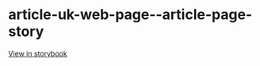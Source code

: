 # article-uk-web-page--article-page-story

[View in storybook](https://raw.githack.com/Independent-Digital-News-and-Media-Ltd/indy-pwamp-sb/PR-1763-sb/index.html?path=/story/article-uk-web-page--article-page-story)